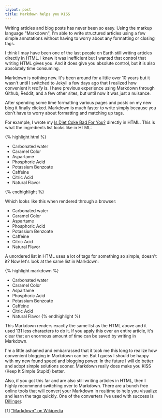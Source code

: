 ```yaml
---
layout: post
title: Markdown helps you KISS
---
```

Writing articles and blog posts has never been so easy. Using the markup language "Markdown", I'm able to write structured articles using a few simple annotations without having to worry about any formatting or closing tags.

I think I may have been one of the last people on Earth still writing articles directly in HTML. I knew it was inefficient but I wanted that control that writing HTML gives you. And it does give you absolute control, but it is also absolutely time consuming. 

Markdown is nothing new. It's been around for a little over 10 years but it wasn't until I switched to Jekyll a few days ago that I realized how convenient it *really* is. I have previous experience using Markdown through Github, Reddit, and a few other sites, but until now it was just a nuisance. 

After spending some time formatting various pages and posts on my new blog it finally clicked. Markdown is much faster to write simply because you don't have to worry about formatting and matching up tags.

For example, I wrote my [Is Diet Coke Bad For You?](http://www.relabit.com/diet-coke.html) directly in HTML. This is what the ingredients list looks like in HTML:

{% highlight html %}
<p>
    <ul>
	    <li>Carbonated water</li>
		<li>Caramel Color</li>
		<li>Aspartame
		<li>Phosphoric Acid</li>
		<li>Potassium Benzoate</li>
		<li>Caffeine</li> 
		<li>Citric Acid</li> 
		<li>Natural Flavor</li>
	</ul>
</p>
{% endhighlight %}

Which looks like this when rendered through a browser:

* Carbonated water
* Caramel Color	
* Aspartame		
* Phosphoric Acid	
* Potassium Benzoate
* Caffeine
* Citric Acid
* Natural Flavor

A unordered list in HTML uses a lot of tags for something so simple, doesn't it? Now let's look at the same list in Markdown:

{% highlight markdown %}
* Carbonated water
* Caramel Color	
* Aspartame		
* Phosphoric Acid	
* Potassium Benzoate
* Caffeine
* Citric Acid
* Natural Flavor
{% endhighlight %}

This Markdown renders exactly the same list as the HTML above and it used 131 less characters to do it. If you apply this over an entire article, it's clear that an enormous amount of time can be saved by writing in Markdown.

I'm a little ashamed and embarrassed that it took me this long to realize how convenient blogging in Markdown can be. But I guess I should be happy with my new found speed and blogging power. In the future I will do better and adopt simple solutions sooner. Markdown really does make you KISS (Keep It Simple Stupid) better.

Also, if you got this far and are also still writing articles in HTML, then I highly recommend switching over to Markdown. There are a bunch free online tools that will convert your Markdown in realtime to help you visualize and learn the tags quickly. One of the converters I've used with success is [Dillinger](http://dillinger.io).

[1] ["Markdown" on Wikipedia](https://en.wikipedia.org/wiki/Markdown)
